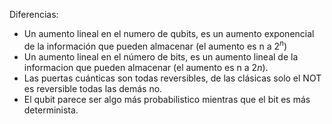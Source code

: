Diferencias:
- Un aumento lineal en el numero de qubits, es un aumento exponencial de la información que pueden almacenar (el aumento es n a $2^n$)
- Un aumento lineal en el número de bits, es un aumento lineal de la informacion que pueden almacenar (el aumento es n a $2n$).
- Las puertas cuánticas son todas reversibles, de las clásicas solo el NOT es reversible todas las demás no.
- El qubit parece ser algo más probabilistico mientras que el bit es más determinista.